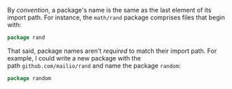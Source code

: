 By _convention_, a package's name is the same as the last element of its import path. For instance, the `math/rand` package comprises files that begin with:
```go
package rand
```
That said, package names aren't _required_ to match their import path. For example, I could write a new package with the path `github.com/mailio/rand` and name the package `random`:
```go
package random
```